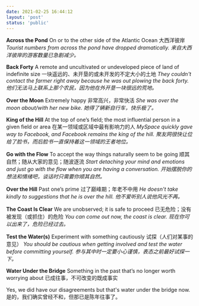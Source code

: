 ```yaml
---
date: 2021-02-25 16:44:12
layout: 'post'
status: 'public'
---
```


**Across the Pond**
On or to the other side of the Atlantic Ocean
大西洋彼岸
 *Tourist numbers from across the pond have dropped dramatically.* 
 *来自大西洋彼岸的游客数量已急剧减少。* 

**Back Forty**
A remote and uncultivated or undeveloped piece of land of indefinite size
一块遥远的、未开垦的或未开发的不定大小的土地
 *They couldn't contact the farmer right away because he was out plowing the back forty.* 
 *他们无法马上联系上那个农民，因为他在外开垦一块很远的荒地。* 

**Over the Moon**
Extremely happy
非常高兴，非常快活
 *She was over the moon about/with her new bike.* 
 *她得了辆新自行车，快乐极了。* 

**King of the Hill**
At the top of one’s field; the most influential person in a given field or area
在某一领域或区域中最有影响力的人
 *MySpace quickly gave way to Facebook, and Facebook remains the king of the hill.* 
 *聚友网很快让位给了脸书，而后脸书一直保持着这一领域的王者地位。* 

**Go with the Flow**
To accept the way things naturally seem to be going
顺其自然；随从大家的意见；随波逐流
 *Start detaching your mind and emotions and just go with the flow when you are having a conversation.* 
 *开始摆脱你的想法和情绪吧，谈话时只需要你顺其自然。* 

**Over the Hill**
Past one’s prime
过了巅峰期；年老不中用
 *He doesn't take kindly to suggestions that he is over the hill.* 
 *他不爱听别人说他风光不再。* 

**The Coast Is Clear**
We are unobserved; it is safe to proceed
已无危险；没有被发现（或抓住）的危险
 *You can come out now, the coast is clear.* 
 *现在你可以出来了，危险已经过去。* 

**Test the Water(s)**
Experiment with something cautiously
试探（人们对某事的意见）
 *You should be cautious when getting involved and test the water before committing yourself.* 
 *参与其中时一定要小心谨慎，表态之前最好试探一下。* 

**Water Under the Bridge**
Something in the past that’s no longer worth worrying about
已成往事，不可改变的既成事实

Yes, we did have our disagreements but that's water under the bridge now.
是的，我们确实曾经不和，但那已是陈年往事了。